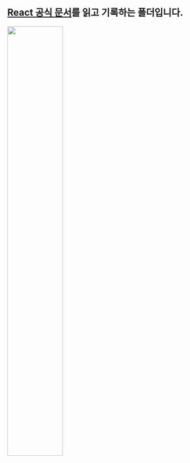 ## [React 공식 문서](https://react.dev/)를 읽고 기록하는 폴더입니다.
<img src="https://github.com/heereal/Frontend_Dev_Articles/assets/117061017/fb072bfe-c4ea-42ca-9c4e-12632674d26b" width="50%">
